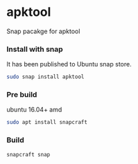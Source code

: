 # apktool
Snap pacakge for apktool

### Install with snap
It has been published to Ubuntu snap store.
```bash
sudo snap install apktool
```

### Pre build
ubuntu 16.04+ amd  

```bash
sudo apt install snapcraft
```
### Build
```bash
snapcraft snap
```
